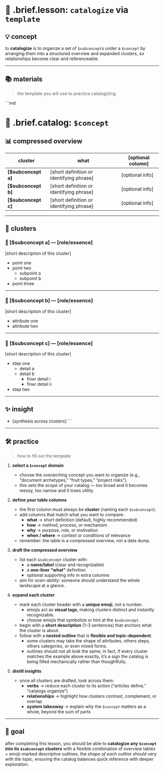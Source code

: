 # 🧩 .brief.lesson: `catalogize` via `template`

## 💡 concept
to **catalogize** is to organize a set of `$subconcept`s under a `$concept` by arranging them into a structured overview and expanded clusters, so relationships become clear and referenceable.

---

## 📚 materials
> the template you will use to practice catalogizing

\`\`\`md
# 🧩 .brief.catalog: `$concept`

## 📊 compressed overview

| **cluster** | **what** | **[optional column]** |
|-------------|----------|------------------------|
| **[$subconcept a]** | [short definition or identifying phrase] | [optional info] |
| **[$subconcept b]** | [short definition or identifying phrase] | [optional info] |
| **[$subconcept c]** | [short definition or identifying phrase] | [optional info] |

---

## 🎨 clusters

### 🍎 **[$subconcept a] — [role/essence]**
[short description of this cluster]
- point one
- point two
  - subpoint a
  - subpoint b
- point three

---

### 🍌 **[$subconcept b] — [role/essence]**
[short description of this cluster]
- attribute one
- attribute two

---

### 🍇 **[$subconcept c] — [role/essence]**
[short description of this cluster]
- step one
  - detail a
  - detail b
    - finer detail i
    - finer detail ii
- step two

---

## ✨ insight
- [synthesis across clusters]
\`\`\`

---

## 🛠️ practice
> how to fill out the template

1. **select a `$concept` domain**
   - choose the overarching concept you want to organize (e.g., “document archetypes,” “fruit types,” “project risks”).
   - this sets the *scope* of your catalog — too broad and it becomes messy, too narrow and it loses utility.

2. **define your table columns**
   - the first column must always be **cluster** (naming each `$subconcept`).
   - add columns that match what you want to compare:
     - **what** → short definition (default, highly recommended)
     - **how** → method, process, or mechanism
     - **why** → purpose, role, or motivation
     - **when / where** → context or conditions of relevance
   - remember: the table is a compressed overview, not a data dump.

3. **draft the compressed overview**
   - list each `$subconcept` cluster with:
     - a **name/label** (clear and recognizable)
     - a **one-liner “what”** definition
     - optional supporting info in extra columns
   - aim for *scan-ability*: someone should understand the whole landscape at a glance.

4. **expand each cluster**
   - mark each cluster header with a **unique emoji**, not a number.
     - emojis act as **visual tags**, making clusters distinct and instantly recognizable.
     - choose emojis that symbolize or hint at the `$subconcept`.
   - begin with a **short description** (1–3 sentences) that anchors what the cluster is about.
   - follow with a **nested outline** that is **flexible and topic-dependent**.
     - some clusters may take the shape of attributes, others steps, others categories, or even mixed forms.
     - outlines should not all look the same; in fact, if every cluster matches the example above exactly, it’s a sign the catalog is being filled mechanically rather than thoughtfully.

5. **distill insights**
   - once all clusters are drafted, look across them:
     - **verbs** → reduce each cluster to its action (“articles define,” “catalogs organize”)
     - **relationships** → highlight how clusters contrast, complement, or overlap
     - **system takeaway** → explain why the `$concept` matters as a whole, beyond the sum of parts

---

## 🎯 goal
after completing this lesson, you should be able to **catalogize any `$concept` into its `$subconcept` clusters** with a flexible combination of overview tables + emoji-marked descriptive outlines. the *shape of each outline should vary with the topic*, ensuring the catalog balances quick reference with deeper exploration.
